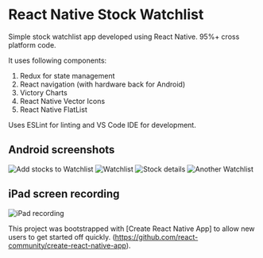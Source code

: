 # React Native Stock Watchlist
Simple stock watchlist app developed using React Native. 95%+ cross platform code.

It uses following components: 
1. Redux for state management
2. React navigation (with hardware back for Android)
3. Victory Charts 
4. React Native Vector Icons 
5. React Native FlatList

Uses ESLint for linting and VS Code IDE for development.

## Android screenshots
![Add stocks to Watchlist](https://user-images.githubusercontent.com/31820690/31575022-6bfb0a7c-b0fa-11e7-9243-56d47180deb6.png)
![Watchlist](https://user-images.githubusercontent.com/31820690/31575023-6c263a12-b0fa-11e7-8aa8-6b756c42bf73.png)
![Stock details](https://user-images.githubusercontent.com/31820690/31575024-6c4e9e30-b0fa-11e7-8dcc-c4bb0d9ee81e.png)
![Another Watchlist](https://user-images.githubusercontent.com/31820690/31575021-6bcf3dc0-b0fa-11e7-9cec-91f358979971.png)

## iPad screen recording
![iPad recording](https://user-images.githubusercontent.com/31820690/31575016-568ff80a-b0fa-11e7-8cc9-c453313e2eda.gif)


This project was bootstrapped with [Create React Native App] to allow new users to get started off quickly. (https://github.com/react-community/create-react-native-app).

